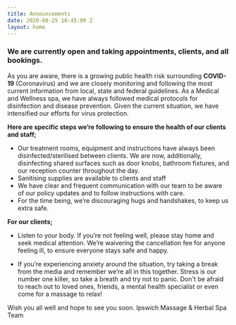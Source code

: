 ```yaml
---
title: Announcements
date: 2020-08-25 18:45:00 Z
layout: home
---
```


### We are currently open and taking appointments, clients, and all bookings. 

As you are aware, there is a growing public health risk surrounding **COVID-19** (Coronavirus) and we are closely monitoring and following the most current information from local, state and federal guidelines. As a Medical and Wellness spa, we have always followed medical protocols for disinfection and disease prevention. Given the current situation, we have intensified our efforts for virus protection.

**Here are specific steps we’re following to ensure the health of our clients and staff;**

- Our treatment rooms, equipment and instructions have always been disinfected/sterilised between clients. We are now, additionally, disinfecting shared surfaces such as door knobs, bathroom fixtures, and our reception counter throughout the day.
- Sanitising supplies are available to clients and staff
- We have clear and frequent communication with our team to be aware of our policy updates and to follow instructions with care.
- For the time being, we’re discouraging hugs and handshakes, to keep us extra safe.

**For our clients;**
- Listen to your body. If you’re not feeling well, please stay home and seek medical attention. We’re waivering the cancellation fee for anyone feeling ill, to ensure everyone stays safe and happy.

- If you’re experiencing anxiety around the situation, try taking a break from the media and remember we’re all in this together. Stress is our number one killer, so take a breath and try not to panic. Don't be afraid to reach out to loved ones, friends, a mental health specialist or even come for a massage to relax!

Wish you all well and hope to see you soon.
Ipswich Massage & Herbal Spa Team